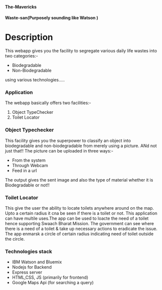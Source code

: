 #### The-Mavericks

#### Waste-san(Purposely sounding like Watson )

# Description
This webapp gives you the facility to segregate various daily life wastes into two categories:-
* Biodegradable
* Non-Biodegradable

using various technologies.....

### Application
The webapp basically offers two facilities:-
1. Object TypeChecker
2. Toilet Locator 

### Object Typechecker
This facility gives you the superpower to classify an object into biodegradable and non-biodegradable from merely using a picture.
ANd not just that!!
The picture can be uploaded in three ways:-
* From the system
* Through Webcam
* Feed in a url


The output gives the sent image and also the type of material whether it is Biodegradable or not!! 


### Toilet Locator
This give the user the ability to locate toilets anywhere around on the map. Upto a certain radius it cna be seen if there is a toilet or not. This application can have multile uses.The app can be used to loacte the need of a toilet hence supporting Swaach Bharat Mission. The government can see where there is a need of a toilet & take up necessary actions to eradicate the issue.
The app enmarsk a circle of certain radius indicating need of toilet outside the circle.


### Technologies stack
* IBM Watson and Bluemix
* Nodejs for Backend
* Express server
* HTML,CSS, JS (primarily for frontend)
* Google Maps Api (for searching a query)

